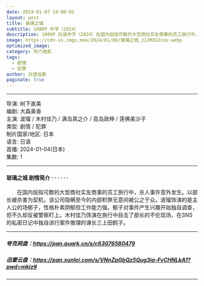 ```yaml
---
date: 2024-01-07 14:00:02
layout: post
title: 玻璃之城
subtitle: 1080P 中字（2024）
description: 1080P 日语中字（2024）在国内屈指可数的大型商社实友商事的员工旅行中，杀人事件意外发生。以部长被杀害为契机，该公司隐瞒至今的内部积弊无意间被公之于众。波瑠饰演的是主人公的场郁子，性格朴素阴郁但工作能力强...
image: https://cdn-us.imgs.moe/2024/01/08/玻璃之城_zJJM3G3sou.webp
optimized_image: 
category: 热门电影
tags:
  - 剧情
  - 犯罪
author: 对酒当歌
paginate: true
---
```

---

导演: 树下直美  
编剧: 大森美香  
主演: 波瑠 / 木村佳乃 / 满岛真之介 / 高岛政伸 / 莲佛美沙子  
类型: 剧情 / 犯罪  
制片国家/地区: 日本  
语言: 日语  
首播: 2024-01-04(日本)  
集数: 1  

---

#### 玻璃之城 剧情简介 · · · · · ·

　　在国内屈指可数的大型商社实友商事的员工旅行中，杀人事件意外发生。以部长被杀害为契机，该公司隐瞒至今的内部积弊无意间被公之于众。波瑠饰演的是主人公的场郁子，性格朴素阴郁但工作能力强。郁子对事件产生兴趣开始独自调查，但不久却反被警察盯上。木村佳乃饰演在旅行中目击了部长的不伦现场，在SNS的私密日记中独自进行案件推理的课长三上田鹤子。

---

##### 夸克网盘：<https://pan.quark.cn/s/c63076580479>

##### 迅雷云盘：<https://pan.xunlei.com/s/VNnZpGbQz5Qug3ia-FvCHNLkA1?pwd=mkiz#>

---
